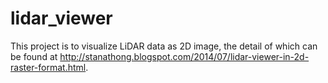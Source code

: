 lidar_viewer
============

This project is to visualize LiDAR data as 2D image, the detail of which can be found at http://stanathong.blogspot.com/2014/07/lidar-viewer-in-2d-raster-format.html.
